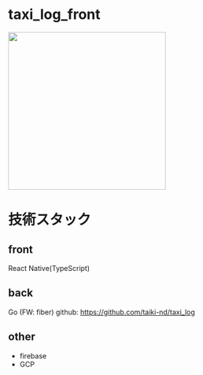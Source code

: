 # taxi_log_front

<img src="[画像のURL](https://user-images.githubusercontent.com/84260062/201302622-cdbdb2a8-b1d3-4c55-934a-c6c4cc848719.png)" width="320px">

# 技術スタック

## front
React Native(TypeScript)

## back
Go (FW: fiber)
github: https://github.com/taiki-nd/taxi_log

## other
* firebase
* GCP
